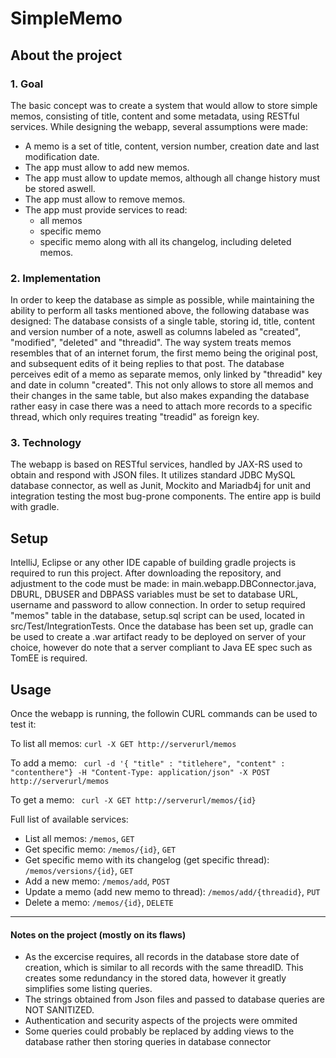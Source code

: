 # SimpleMemo

## About the project

### 1. Goal

The basic concept was to create a system that would allow to store simple memos, consisting of title, content and some metadata, using RESTful services. While designing the webapp, several assumptions were made:
- A memo is a set of title, content, version number, creation date and last modification date.
- The app must allow to add new memos.
- The app must allow to update memos, although all change history must be stored aswell.
- The app must allow to remove memos.
- The app must provide services to read:
  - all memos
  - specific memo
  - specific memo along with all its changelog, including deleted memos.
  
### 2. Implementation

In order to keep the database as simple as possible, while maintaining the ability to perform all tasks mentioned above, the following database was designed:
The database consists of a single table, storing id, title, content and version number of a note, aswell as columns labeled as "created", "modified", "deleted" and "threadid".
The way system treats memos resembles that of an internet forum, the first memo being the original post, and subsequent edits of it being replies to that post. The database perceives edit of a memo as separate memos, only linked by "threadid" key and date in column "created".
This not only allows to store all memos and their changes in the same table, but also makes expanding the database rather easy in case there was a need to attach more records to a specific thread, which only requires treating "treadid" as foreign key.

### 3. Technology

The webapp is based on RESTful services, handled by JAX-RS used to obtain and respond with JSON files. It utilizes standard JDBC MySQL database connector, as well as Junit, Mockito and Mariadb4j for unit and integration testing the most bug-prone components.
The entire app is build with gradle.


## Setup

IntelliJ, Eclipse or any other IDE capable of building gradle projects is required to run this project.
After downloading the repository, and adjustment to the code must be made: in main.webapp.DBConnector.java, DBURL, DBUSER and DBPASS variables must be set to database URL, username and password to allow connection.
In order to setup required "memos" table in the database, setup.sql script can be used, located in src/Test/IntegrationTests.
Once the database has been set up, gradle can be used to create a .war artifact ready to be deployed on server of your choice, however do note that a server compliant to Java EE spec such as TomEE is required.


## Usage

Once the webapp is running, the followin CURL commands can be used to test it:

To list all memos:
```curl -X GET http://serverurl/memos```

To add a memo:
``` curl -d '{ "title" : "titlehere", "content" : "contenthere"} -H "Content-Type: application/json" -X POST http://serverurl/memos```

To get a memo:
``` curl -X GET http://serverurl/memos/{id}```

Full list of available services:
- List all memos: ```/memos```, ```GET```
- Get specific memo: ```/memos/{id}```, ```GET```
- Get specific memo with its changelog (get specific thread): ```/memos/versions/{id}```, ```GET```
- Add a new memo: ```/memos/add```, ```POST```
- Update a memo (add new memo to thread): ```/memos/add/{threadid}```, ```PUT```
- Delete a memo: ```/memos/{id}```, ```DELETE```

---
#### Notes on the project (mostly on its flaws)
- As the excercise requires, all records in the database store date of creation, which is similar to all records with the same threadID. This creates some redundancy in the stored data, however it greatly simplifies some listing queries.
- The strings obtained from Json files and passed to database queries are NOT SANITIZED.
- Authentication and security aspects of the projects were ommited
- Some queries could probably be replaced by adding views to the database rather then storing queries in database connector
